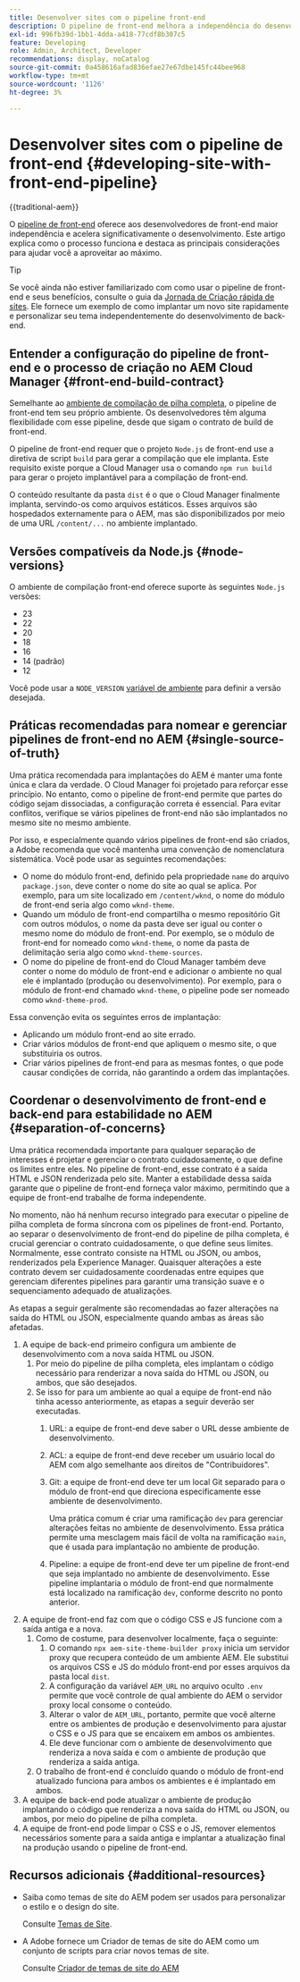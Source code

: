 ```yaml
---
title: Desenvolver sites com o pipeline front-end
description: O pipeline de front-end melhora a independência do desenvolvedor e acelera o processo de desenvolvimento. Este artigo descreve as principais considerações do processo de build de front-end para garantir desempenho e eficiência ideais.
exl-id: 996fb39d-1bb1-4dda-a418-77cdf8b307c5
feature: Developing
role: Admin, Architect, Developer
recommendations: display, noCatalog
source-git-commit: 0a458616afad836efae27e67dbe145fc44bee968
workflow-type: tm+mt
source-wordcount: '1126'
ht-degree: 3%

---
```



# Desenvolver sites com o pipeline de front-end {#developing-site-with-front-end-pipeline}

{{traditional-aem}}

O [pipeline de front-end](/help/implementing/cloud-manager/configuring-pipelines/introduction-ci-cd-pipelines.md#front-end) oferece aos desenvolvedores de front-end maior independência e acelera significativamente o desenvolvimento. Este artigo explica como o processo funciona e destaca as principais considerações para ajudar você a aproveitar ao máximo.

>[!TIP]
>
>Se você ainda não estiver familiarizado com como usar o pipeline de front-end e seus benefícios, consulte o guia da [Jornada de Criação rápida de sites](/help/journey-sites/quick-site/overview.md). Ele fornece um exemplo de como implantar um novo site rapidamente e personalizar seu tema independentemente do desenvolvimento de back-end.

## Entender a configuração do pipeline de front-end e o processo de criação no AEM Cloud Manager {#front-end-build-contract}

Semelhante ao [ambiente de compilação de pilha completa](/help/implementing/cloud-manager/getting-access-to-aem-in-cloud/build-environment-details.md), o pipeline de front-end tem seu próprio ambiente. Os desenvolvedores têm alguma flexibilidade com esse pipeline, desde que sigam o contrato de build de front-end.

O pipeline de front-end requer que o projeto `Node.js` de front-end use a diretiva de script `build` para gerar a compilação que ele implanta. Este requisito existe porque a Cloud Manager usa o comando `npm run build` para gerar o projeto implantável para a compilação de front-end.

O conteúdo resultante da pasta `dist` é o que o Cloud Manager finalmente implanta, servindo-os como arquivos estáticos. Esses arquivos são hospedados externamente para o AEM, mas são disponibilizados por meio de uma URL `/content/...` no ambiente implantado.

## Versões compatíveis da Node.js {#node-versions}

O ambiente de compilação front-end oferece suporte às seguintes `Node.js` versões:

* 23
* 22
* 20
* 18
* 16
* 14 (padrão)
* 12

Você pode usar a `NODE_VERSION` [variável de ambiente](/help/implementing/cloud-manager/environment-variables.md) para definir a versão desejada.

## Práticas recomendadas para nomear e gerenciar pipelines de front-end no AEM {#single-source-of-truth}

Uma prática recomendada para implantações do AEM é manter uma fonte única e clara da verdade. O Cloud Manager foi projetado para reforçar esse princípio. No entanto, como o pipeline de front-end permite que partes do código sejam dissociadas, a configuração correta é essencial. Para evitar conflitos, verifique se vários pipelines de front-end não são implantados no mesmo site no mesmo ambiente.

Por isso, e especialmente quando vários pipelines de front-end são criados, a Adobe recomenda que você mantenha uma convenção de nomenclatura sistemática. Você pode usar as seguintes recomendações:

* O nome do módulo front-end, definido pela propriedade `name` do arquivo `package.json`, deve conter o nome do site ao qual se aplica. Por exemplo, para um site localizado em `/content/wknd`, o nome do módulo de front-end seria algo como `wknd-theme`.
* Quando um módulo de front-end compartilha o mesmo repositório Git com outros módulos, o nome da pasta deve ser igual ou conter o mesmo nome do módulo de front-end. Por exemplo, se o módulo de front-end for nomeado como `wknd-theme`, o nome da pasta de delimitação seria algo como `wknd-theme-sources`.
* O nome do pipeline de front-end do Cloud Manager também deve conter o nome do módulo de front-end e adicionar o ambiente no qual ele é implantado (produção ou desenvolvimento). Por exemplo, para o módulo de front-end chamado `wknd-theme`, o pipeline pode ser nomeado como `wknd-theme-prod`.

Essa convenção evita os seguintes erros de implantação:

* Aplicando um módulo front-end ao site errado.
* Criar vários módulos de front-end que apliquem o mesmo site, o que substituiria os outros.
* Criar vários pipelines de front-end para as mesmas fontes, o que pode causar condições de corrida, não garantindo a ordem das implantações.

## Coordenar o desenvolvimento de front-end e back-end para estabilidade no AEM {#separation-of-concerns}

Uma prática recomendada importante para qualquer separação de interesses é projetar e gerenciar o contrato cuidadosamente, o que define os limites entre eles. No pipeline de front-end, esse contrato é a saída HTML e JSON renderizada pelo site. Manter a estabilidade dessa saída garante que o pipeline de front-end forneça valor máximo, permitindo que a equipe de front-end trabalhe de forma independente.

No momento, não há nenhum recurso integrado para executar o pipeline de pilha completa de forma síncrona com os pipelines de front-end. Portanto, ao separar o desenvolvimento de front-end do pipeline de pilha completa, é crucial gerenciar o contrato cuidadosamente, o que define seus limites. Normalmente, esse contrato consiste na HTML ou JSON, ou ambos, renderizados pela Experience Manager. Quaisquer alterações a este contrato devem ser cuidadosamente coordenadas entre equipes que gerenciam diferentes pipelines para garantir uma transição suave e o sequenciamento adequado de atualizações.

As etapas a seguir geralmente são recomendadas ao fazer alterações na saída do HTML ou JSON, especialmente quando ambas as áreas são afetadas.

1. A equipe de back-end primeiro configura um ambiente de desenvolvimento com a nova saída HTML ou JSON.
   1. Por meio do pipeline de pilha completa, eles implantam o código necessário para renderizar a nova saída do HTML ou JSON, ou ambos, que são desejados.
   1. Se isso for para um ambiente ao qual a equipe de front-end não tinha acesso anteriormente, as etapas a seguir deverão ser executadas.
      1. URL: a equipe de front-end deve saber o URL desse ambiente de desenvolvimento.
      1. ACL: a equipe de front-end deve receber um usuário local do AEM com algo semelhante aos direitos de &quot;Contribuidores&quot;.
      1. Git: a equipe de front-end deve ter um local Git separado para o módulo de front-end que direciona especificamente esse ambiente de desenvolvimento.

         Uma prática comum é criar uma ramificação `dev` para gerenciar alterações feitas no ambiente de desenvolvimento. Essa prática permite uma mesclagem mais fácil de volta na ramificação `main`, que é usada para implantação no ambiente de produção.

      1. Pipeline: a equipe de front-end deve ter um pipeline de front-end que seja implantado no ambiente de desenvolvimento. Esse pipeline implantaria o módulo de front-end que normalmente está localizado na ramificação `dev`, conforme descrito no ponto anterior.
1. A equipe de front-end faz com que o código CSS e JS funcione com a saída antiga e a nova.
   1. Como de costume, para desenvolver localmente, faça o seguinte:
      1. O comando `npx aem-site-theme-builder proxy` inicia um servidor proxy que recupera conteúdo de um ambiente AEM. Ele substitui os arquivos CSS e JS do módulo front-end por esses arquivos da pasta local `dist`.
      1. A configuração da variável `AEM_URL` no arquivo oculto `.env` permite que você controle de qual ambiente do AEM o servidor proxy local consome o conteúdo.
      1. Alterar o valor de `AEM_URL`, portanto, permite que você alterne entre os ambientes de produção e desenvolvimento para ajustar o CSS e o JS para que se encaixem em ambos os ambientes.
      1. Ele deve funcionar com o ambiente de desenvolvimento que renderiza a nova saída e com o ambiente de produção que renderiza a saída antiga.
   1. O trabalho de front-end é concluído quando o módulo de front-end atualizado funciona para ambos os ambientes e é implantado em ambos.
1. A equipe de back-end pode atualizar o ambiente de produção implantando o código que renderiza a nova saída do HTML ou JSON, ou ambos, por meio do pipeline de pilha completa.
1. A equipe de front-end pode limpar o CSS e o JS, remover elementos necessários somente para a saída antiga e implantar a atualização final na produção usando o pipeline de front-end.

## Recursos adicionais {#additional-resources}

* Saiba como temas de site do AEM podem ser usados para personalizar o estilo e o design do site.

  Consulte [Temas de Site](/help/sites-cloud/administering/site-creation/site-themes.md).

* A Adobe fornece um Criador de temas de site do AEM como um conjunto de scripts para criar novos temas de site.

  Consulte [Criador de temas de site do AEM](https://github.com/adobe/aem-site-theme-builder)



